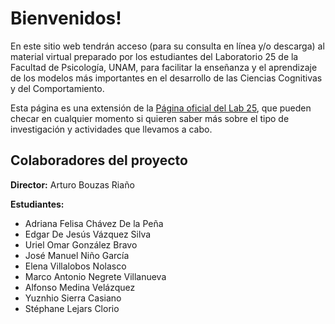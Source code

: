 # Bienvenidos!

En este sitio web tendrán acceso (para su consulta en línea y/o descarga) al material virtual preparado por los estudiantes del Laboratorio 25 de la Facultad de Psicología, UNAM, para facilitar la enseñanza y el aprendizaje de los modelos más importantes en el desarrollo de las Ciencias Cognitivas y del Comportamiento.

Esta página es una extensión de la [Página oficial del Lab 25](www.bouzaslab25.com), que pueden checar en cualquier momento si quieren saber más sobre el tipo de investigación y actividades que llevamos a cabo.

## Colaboradores del proyecto
**Director:** Arturo Bouzas Riaño

**Estudiantes:**
- Adriana Felisa Chávez De la Peña
- Edgar De Jesús Vázquez Silva
- Uriel Omar González Bravo
- José Manuel Niño García
- Elena Villalobos Nolasco
- Marco Antonio Negrete Villanueva
- Alfonso Medina Velázquez
- Yuznhio Sierra Casiano
- Stéphane Lejars Clorio
